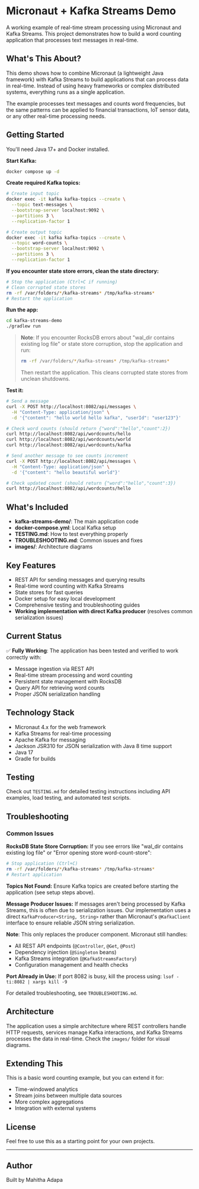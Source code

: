 # Micronaut + Kafka Streams Demo

A working example of real-time stream processing using Micronaut and Kafka Streams. This project demonstrates how to build a word counting application that processes text messages in real-time.

## What's This About?

This demo shows how to combine Micronaut (a lightweight Java framework) with Kafka Streams to build applications that can process data in real-time. Instead of using heavy frameworks or complex distributed systems, everything runs as a single application.

The example processes text messages and counts word frequencies, but the same patterns can be applied to financial transactions, IoT sensor data, or any other real-time processing needs.

## Getting Started

You'll need Java 17+ and Docker installed.

**Start Kafka:**

```bash
docker compose up -d
```

**Create required Kafka topics:**

```bash
# Create input topic
docker exec -it kafka kafka-topics --create \
  --topic text-messages \
  --bootstrap-server localhost:9092 \
  --partitions 3 \
  --replication-factor 1

# Create output topic
docker exec -it kafka kafka-topics --create \
  --topic word-counts \
  --bootstrap-server localhost:9092 \
  --partitions 3 \
  --replication-factor 1
```

**If you encounter state store errors, clean the state directory:**

```bash
# Stop the application (Ctrl+C if running)
# Clean corrupted state stores
rm -rf /var/folders/*/kafka-streams* /tmp/kafka-streams*
# Restart the application
```

**Run the app:**

```bash
cd kafka-streams-demo
./gradlew run
```

> **Note**: If you encounter RocksDB errors about "wal_dir contains existing log file" or state store corruption, stop the application and run:
> ```bash
> rm -rf /var/folders/*/kafka-streams* /tmp/kafka-streams*
> ```
> Then restart the application. This cleans corrupted state stores from unclean shutdowns.

**Test it:**

```bash
# Send a message
curl -X POST http://localhost:8082/api/messages \
  -H "Content-Type: application/json" \
  -d '{"content": "hello world hello kafka", "userId": "user123"}'

# Check word counts (should return {"word":"hello","count":2})
curl http://localhost:8082/api/wordcounts/hello
curl http://localhost:8082/api/wordcounts/world
curl http://localhost:8082/api/wordcounts/kafka

# Send another message to see counts increment
curl -X POST http://localhost:8082/api/messages \
  -H "Content-Type: application/json" \
  -d '{"content": "hello beautiful world"}'

# Check updated count (should return {"word":"hello","count":3})
curl http://localhost:8082/api/wordcounts/hello
```

## What's Included

- **kafka-streams-demo/**: The main application code
- **docker-compose.yml**: Local Kafka setup
- **TESTING.md**: How to test everything properly
- **TROUBLESHOOTING.md**: Common issues and fixes
- **images/**: Architecture diagrams

## Key Features

- REST API for sending messages and querying results
- Real-time word counting with Kafka Streams
- State stores for fast queries
- Docker setup for easy local development
- Comprehensive testing and troubleshooting guides
- **Working implementation with direct Kafka producer** (resolves common serialization issues)

## Current Status

✅ **Fully Working**: The application has been tested and verified to work correctly with:

- Message ingestion via REST API
- Real-time stream processing and word counting
- Persistent state management with RocksDB
- Query API for retrieving word counts
- Proper JSON serialization handling

## Technology Stack

- Micronaut 4.x for the web framework
- Kafka Streams for real-time processing
- Apache Kafka for messaging
- Jackson JSR310 for JSON serialization with Java 8 time support
- Java 17
- Gradle for builds

## Testing

Check out `TESTING.md` for detailed testing instructions including API examples, load testing, and automated test scripts.

## Troubleshooting

### Common Issues

**RocksDB State Store Corruption:**
If you see errors like "wal_dir contains existing log file" or "Error opening store word-count-store":

```bash
# Stop application (Ctrl+C)
rm -rf /var/folders/*/kafka-streams* /tmp/kafka-streams*
# Restart application
```

**Topics Not Found:**
Ensure Kafka topics are created before starting the application (see setup steps above).

**Message Producer Issues:**
If messages aren't being processed by Kafka Streams, this is often due to serialization issues. Our implementation uses a direct `KafkaProducer<String, String>` rather than Micronaut's `@KafkaClient` interface to ensure reliable JSON string serialization.

**Note**: This only replaces the producer component. Micronaut still handles:
- All REST API endpoints (`@Controller`, `@Get`, `@Post`)
- Dependency injection (`@Singleton` beans)
- Kafka Streams integration (`@KafkaStreamsFactory`)
- Configuration management and health checks

**Port Already in Use:**
If port 8082 is busy, kill the process using: `lsof -ti:8082 | xargs kill -9`

For detailed troubleshooting, see `TROUBLESHOOTING.md`.

## Architecture

The application uses a simple architecture where REST controllers handle HTTP requests, services manage Kafka interactions, and Kafka Streams processes the data in real-time. Check the `images/` folder for visual diagrams.

## Extending This

This is a basic word counting example, but you can extend it for:

- Time-windowed analytics
- Stream joins between multiple data sources
- More complex aggregations
- Integration with external systems

## License

Feel free to use this as a starting point for your own projects.

---

## Author

Built by Mahitha Adapa
